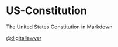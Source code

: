 US-Constitution
===============

The United States Constitution in Markdown

[@digitallawyer](http://www.twitter.com/digitallawyer)
